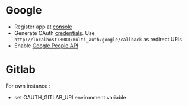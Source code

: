 # Google

- Register app at [console](https://console.developers.google.com)
- Generate OAuth [credentials](https://console.developers.google.com/apis/credentials). Use `http://localhost:8080/multi_auth/google/callback` as redirect URIs
- Enable [Google People API](https://console.developers.google.com/apis/api/people.googleapis.com/overview?project=test-multi-auth)

# Gitlab

For own instance :

- set OAUTH_GITLAB_URI environment variable
